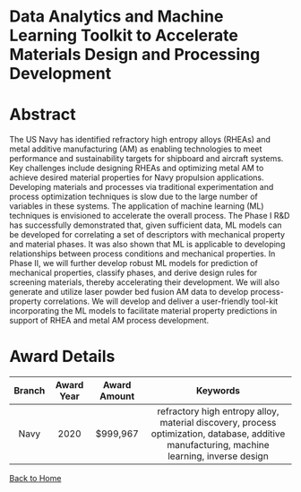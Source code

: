 
Data Analytics and Machine Learning Toolkit to Accelerate Materials Design and Processing Development
=====================================================================================================

# Abstract


The US Navy has identified refractory high entropy alloys (RHEAs) and metal additive manufacturing (AM) as enabling technologies to meet performance and sustainability targets for shipboard and aircraft systems. Key challenges include designing RHEAs and optimizing metal AM to achieve desired material properties for Navy propulsion applications. Developing materials and processes via traditional experimentation and process optimization techniques is slow due to the large number of variables in these systems. The application of machine learning (ML) techniques is envisioned to accelerate the overall process. The Phase I R&D has successfully demonstrated that, given sufficient data, ML models can be developed for correlating a set of descriptors with mechanical property and material phases. It was also shown that ML is applicable to developing relationships between process conditions and mechanical properties. In Phase II, we will further develop robust ML models for prediction of mechanical properties, classify phases, and derive design rules for screening materials, thereby accelerating their development. We will also generate and utilize laser powder bed fusion AM data to develop process-property correlations. We will develop and deliver a user-friendly tool-kit incorporating the ML models to facilitate material property predictions in support of RHEA and metal AM process development.  

# Award Details

|Branch|Award Year|Award Amount|Keywords|
| :---: | :---: | :---: | :---: |
|Navy|2020|$999,967|refractory high entropy alloy, material discovery, process optimization, database, additive manufacturing, machine learning, inverse design|
  
  


[Back to Home](https://github.com/chrischow/dod_sbir_awards/Reports/JH/#2138)